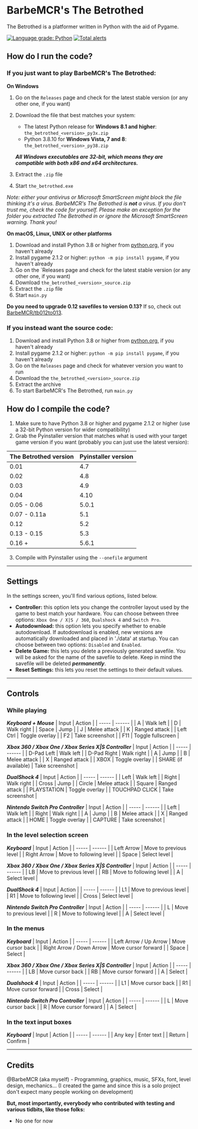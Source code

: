 # BarbeMCR's The Betrothed
The Betrothed is a platformer written in Python with the aid of Pygame.

[![Language grade: Python](https://img.shields.io/lgtm/grade/python/g/BarbeMCR/the-betrothed.svg?logo=lgtm&logoWidth=18)](https://lgtm.com/projects/g/BarbeMCR/the-betrothed/context:python)
[![Total alerts](https://img.shields.io/lgtm/alerts/g/BarbeMCR/the-betrothed.svg?logo=lgtm&logoWidth=18)](https://lgtm.com/projects/g/BarbeMCR/the-betrothed/alerts/)

## How do I run the code?
### If you just want to play BarbeMCR's The Betrothed:

**On Windows**
1. Go on the `Releases` page and check for the latest stable version (or any other one, if you want)
2. Download the file that best matches your system:
   - The latest Python release for **Windows 8.1 and higher**: `the_betrothed_<version>_py3x.zip`
   - Python 3.8.10 for **Windows Vista, 7 and 8**: `the_betrothed_<version>_py38.zip`

   *__All Windows executables are 32-bit, which means they are compatible with both x86 and x64 architectures.__*
3. Extract the `.zip` file
4. Start `the_betrothed.exe`

*Note: either your antivirus or Microsoft SmartScreen might block the file thinking it's a virus. BarbeMCR's The Betrothed is **not** a virus. If you don't trust me, check the code for yourself. Please make an exception for the folder you extracted The Betrothed in or ignore the Microsoft SmartScreen warning. Thank you!*

**On macOS, Linux, UNIX or other platforms**
1. Download and install Python 3.8 or higher from [python.org](https://python.org), if you haven't already
2. Install pygame 2.1.2 or higher: `python -m pip install pygame`, if you haven't already
3. Go on the `Releases page and check for the latest stable version (or any other one, if you want)
4. Download `the_betrothed_<version>_source.zip`
5. Extract the `.zip` file
6. Start `main.py`

**Do you need to upgrade 0.12 savefiles to version 0.13?**
If so, check out [BarbeMCR/tb012to013](https://github.com/BarbeMCR/tb012to013).

### If you instead want the source code:
1. Download and install Python 3.8 or higher from [python.org](https://python.org), if you haven't already
2. Install pygame 2.1.2 or higher: `python -m pip install pygame`, if you haven't already
3. Go on the `Releases` page and check for whatever version you want to run
4. Download the `the_betrothed_<version>_source.zip`
5. Extract the archive
6. To start BarbeMCR's The Betrothed, run `main.py`

## How do I compile the code?
1. Make sure to have Python 3.8 or higher and pygame 2.1.2 or higher (use a 32-bit Python version for wider compatibility)
2. Grab the Pyinstaller version that matches what is used with your target game version if you want (probably you can just use the latest version):

| The Betrothed version | Pyinstaller version |
| --------------------- | ------------------- |
| 0.01                  | 4.7                 |
| 0.02                  | 4.8                 |
| 0.03                  | 4.9                 |
| 0.04                  | 4.10                |
| 0.05 - 0.06           | 5.0.1               |
| 0.07 - 0.11a          | 5.1                 |
| 0.12                  | 5.2                 |
| 0.13 - 0.15           | 5.3                 |
| 0.16 +                | 5.6.1               |

3. Compile with Pyinstaller using the `--onefile` argument

---
## Settings
In the settings screen, you'll find various options, listed below.
- **Controller:** this option lets you change the controller layout used by the game to best match your hardware. You can choose between three options: `Xbox One / X|S / 360`, `Dualshock 4` and `Switch Pro`.
- **Autodownload:** this option lets you specify whether to enable autodownload. If autodownload is enabled, new versions are automatically downloaded and placed in './data' at startup. You can choose between two options: `Disabled` and `Enabled`.
- **Delete Game:** this lets you delete a previously generated savefile. You will be asked for the name of the savefile to delete. Keep in mind the savefile will be deleted *__permanently__*.
- **Reset Settings:** this lets you reset the settings to their default values.

---
## Controls
### While playing

*__Keyboard + Mouse__*
| Input | Action |
| ----- | ------ |
| A     | Walk left |
| D     | Walk right |
| Space | Jump |
| J     | Melee attack |
| K     | Ranged attack |
| Left Ctrl | Toggle overlay |
| F2    | Take screenshot |
| F11   | Toggle fullscreen |

*__Xbox 360 / Xbox One / Xbox Series X|S Controller__*
| Input | Action |
| ----- | ------ |
| D-Pad Left | Walk left |
| D-Pad Right | Walk right |
| A     | Jump |
| B     | Melee attack |
| X     | Ranged attack |
| XBOX  | Toggle overlay |
| SHARE (if available) | Take screenshot |

*__DualShock 4__*
| Input | Action |
| ----- | ------ |
| Left  | Walk left |
| Right | Walk right |
| Cross | Jump |
| Circle | Melee attack |
| Square | Ranged attack |
| PLAYSTATION | Toggle overlay |
| TOUCHPAD CLICK | Take screenshot |

*__Nintendo Switch Pro Controller__*
| Input | Action |
| ----- | ------ |
| Left  | Walk left |
| Right | Walk right |
| A     | Jump |
| B     | Melee attack |
| X     | Ranged attack |
| HOME  | Toggle overlay |
| CAPTURE | Take screenshot |

### In the level selection screen

*__Keyboard__*
| Input | Action |
| ----- | ------ |
| Left Arrow | Move to previous level |
| Right Arrow | Move to following level |
| Space | Select level |

*__Xbox 360 / Xbox One / Xbox Series X|S Controller__*
| Input | Action |
| ----- | ------ |
| LB    | Move to previous level |
| RB    | Move to following level |
| A     | Select level |

*__DualShock 4__*
| Input | Action |
| ----- | ------ |
| L1    | Move to previous level |
| R1    | Move to following level |
| Cross | Select level |

*__Nintendo Switch Pro Controller__*
| Input | Action |
| ----- | ------ |
| L     | Move to previous level |
| R     | Move to following level |
| A     | Select level |

### In the menus

*__Keyboard__*
| Input | Action |
| ----- | ------ |
| Left Arrow / Up Arrow | Move cursor back |
| Right Arrow / Down Arrow | Move cursor forward |
| Space | Select |

*__Xbox 360 / Xbox One / Xbox Series X|S Controller__*
| Input | Action |
| ----- | ------ |
| LB    | Move cursor back |
| RB    | Move cursor forward |
| A     | Select |

*__Dualshock 4__*
| Input | Action |
| ----- | ------ |
| L1    | Move cursor back |
| R1    | Move cursor forward |
| Cross | Select |

*__Nintendo Switch Pro Controller__*
| Input | Action |
| ----- | ------ |
| L     | Move cursor back |
| R     | Move cursor forward |
| A     | Select |

### In the text input boxes

*__Keyboard__*
| Input | Action |
| ----- | ------ |
| Any key | Enter text |
| Return | Confirm |

---
## Credits

@BarbeMCR (aka myself) - Programming, graphics, music, SFXs, font, level design, mechanics... (I created the game and since this is a solo project don't expect many people working on development)

**But, most importantly, everybody who contributed with testing and various tidbits, like those folks:**

-  No one for now
